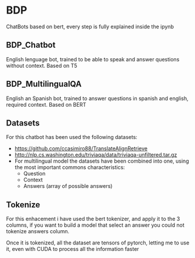 # BDP
 ChatBots based on bert, every step is fully explained inside the ipynb 

 ## BDP_Chatbot
 English lenguage bot, trained to be able to speak and answer questions without context. Based on T5

 ## BDP_MultilingualQA
 English an Spanish bot, trained to answer questions in spanish and english, required context. Based on BERT

 ## Datasets
 For this chatbot has been used the following datasets:
 - https://github.com/ccasimiro88/TranslateAlignRetrieve
 - http://nlp.cs.washington.edu/triviaqa/data/triviaqa-unfiltered.tar.gz
 - For multilingual model the datasets have been combined into one, using the most important commons characteristics:
   - Question
   - Context
   - Answers (array of possible answers)

## Tokenize
For this enhacement i have used the bert tokenizer, and apply it to the 3 columns, if you want to build a model that select an answer
you could not tokenize answers column.

Once it is tokenized, all the dataset are tensors of pytorch, letting me to use it, even with CUDA to process all the information faster
